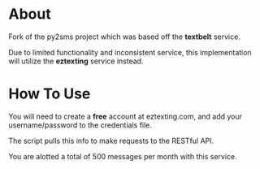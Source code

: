 # About

Fork of the py2sms project which was based off the <b>textbelt</b> service.

Due to limited functionality and inconsistent service, this implementation will utilize the <b>eztexting</b> service instead.

# How To Use

You will need to create a <b>free</b> account at eztexting.com, and add your username/password to the credentials file.

The script pulls this info to make requests to the RESTful API. 

You are alotted a total of 500 messages per month with this service. 

